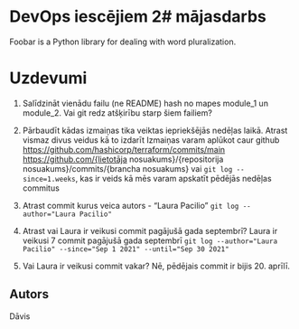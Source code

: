 # DevOps iescējiem 2# mājasdarbs 

Foobar is a Python library for dealing with word pluralization.

# Uzdevumi

1) Salīdzināt vienādu failu (ne README) hash no mapes module_1 un
      module_2. Vai git redz atšķirību starp šiem failiem?

2) Pārbaudīt kādas izmaiņas tika veiktas iepriekšējās nedēļas laikā. Atrast
   vismaz divus veidus kā to izdarīt
   Izmaiņas varam aplūkot caur github https://github.com/hashicorp/terraform/commits/main
   https://github.com/{lietotāja nosuakums}/{repositorija nosuakums}/commits/{brancha nosuakums}
   vai
   ```git log --since=1.weeks```, kas ir veids kā mēs varam apskatīt pēdējās nedēļas commitus
3) Atrast commit kurus veica autors - “Laura Pacilio”
   ```git log --author="Laura Pacilio"```
  
4) Atrast vai Laura ir veikusi commit pagājušā gada septembrī?
Laura ir veikusi 7 commit pagājušā gada septembrī 
   ```git log --author="Laura Pacilio" --since="Sep 1 2021" --until="Sep 30 2021"```
5) Vai Laura ir veikusi commit vakar?
Nē, pēdējais commit ir bijis 20. aprīlī.
   


## Autors
Dāvis